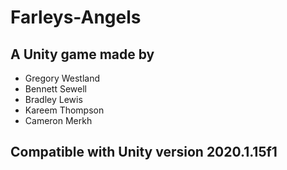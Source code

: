 # Farleys-Angels

## A Unity game made by
 * Gregory Westland
 * Bennett Sewell
 * Bradley Lewis
 * Kareem Thompson
 * Cameron Merkh
 
 ## Compatible with Unity version 2020.1.15f1
